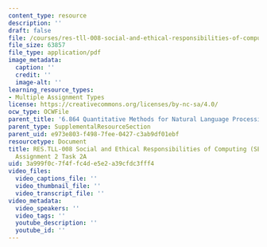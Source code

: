 ```yaml
---
content_type: resource
description: ''
draft: false
file: /courses/res-tll-008-social-and-ethical-responsibilities-of-computing-serc-fall-2021/3a999f0c7f4ffc4de5e2a39cfdc3fff4_MITRES-TLL008F21-6864pt2a.pdf
file_size: 63857
file_type: application/pdf
image_metadata:
  caption: ''
  credit: ''
  image-alt: ''
learning_resource_types:
- Multiple Assignment Types
license: https://creativecommons.org/licenses/by-nc-sa/4.0/
ocw_type: OCWFile
parent_title: '6.864 Quantitative Methods for Natural Language Processing '
parent_type: SupplementalResourceSection
parent_uid: e973e803-f498-7fee-0427-c3ab9df01ebf
resourcetype: Document
title: RES.TLL-008 Social and Ethical Responsibilities of Computing (SERC), 6.864
  Assignment 2 Task 2A
uid: 3a999f0c-7f4f-fc4d-e5e2-a39cfdc3fff4
video_files:
  video_captions_file: ''
  video_thumbnail_file: ''
  video_transcript_file: ''
video_metadata:
  video_speakers: ''
  video_tags: ''
  youtube_description: ''
  youtube_id: ''
---
```

